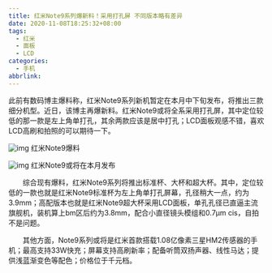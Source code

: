 ```yaml
---
title: 红米Note9系列爆新料！采用打孔屏 不同版本略有差异
date: 2020-11-08T18:25:32+08:00
tags:
  - 红米
  - 面板
  - LCD
categories:
  - 手机
abbrlink:
---
```


此前有数码博主爆料称，红米Note9系列新机暂定在本月中下旬发布，将推出三款细分机型。近日，该博主再爆新料。红米Note9或将全系采用打孔屏，其中定位较低的那一款是左上角单打孔，其余两款应该是居中打孔；LCD面板观感不错，喜欢LCD高刷和拍照的可以期待一下。

![img](https://cdn.jsdelivr.net/gh/yakeing/Documentation@main/Hexo/images/edc8-kcieyvz9900007.jpg)
红米Note9爆料

![img](https://cdn.jsdelivr.net/gh/yakeing/Documentation@main/Hexo/images/ba38-kcieyvz9900006.jpg)
红米Note9或将在本月发布

　　综合现有爆料，红米Note9系列将推出标准杯、大杯和超大杯。其中，定位较低的一款也就是红米Note9标准杯为左上角单打孔屏幕，孔径稍大一点，约为3.9mm；高配版本也就是红米Note9超大杯采用LCD面板，单孔孔径已直逼主流旗舰机，装机算上bm区后约为3.8mm，配合小直径镜头模组和0.7μm cis，自拍不是问题。

　　其他方面，Note9系列或将是红米首款搭载1.08亿像素三星HM2传感器的手机；最高支持33W快充；屏幕支持高刷新率；配备听筒双扬声器、线性马达；提供浅蓝渐变色等配色；价格位于千元档。